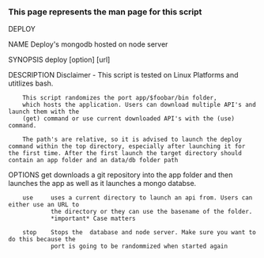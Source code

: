 ### This page represents the man page for this script


DEPLOY


NAME
		Deploy's mongodb hosted on node server


SYNOPSIS
		deploy [option] [url]


DESCRIPTION
		Disclaimer - This script is tested on Linux Platforms and utitlizes bash.

		This script randomizes the port app/$foobar/bin folder, 
		which hosts the application. Users can download multiple API's and launch them with the 
		(get) command or use current downloaded API's with the (use) command.

		The path's are relative, so it is advised to launch the deploy command within the top directory, especially after launching it for the first time. After the first launch the target directory should contain an app folder and an data/db folder path

OPTIONS
		get		downloads a git repository into the app folder and then launches the app as 
				well as it launches a mongo databse. 

		use 	uses a current directory to launch an api from. Users can either use an URL to
				the directory or they can use the basename of the folder. 
				*important* Case matters

		stop	Stops the  database and node server. Make sure you want to do this because the 
				port is going to be randommized when started again